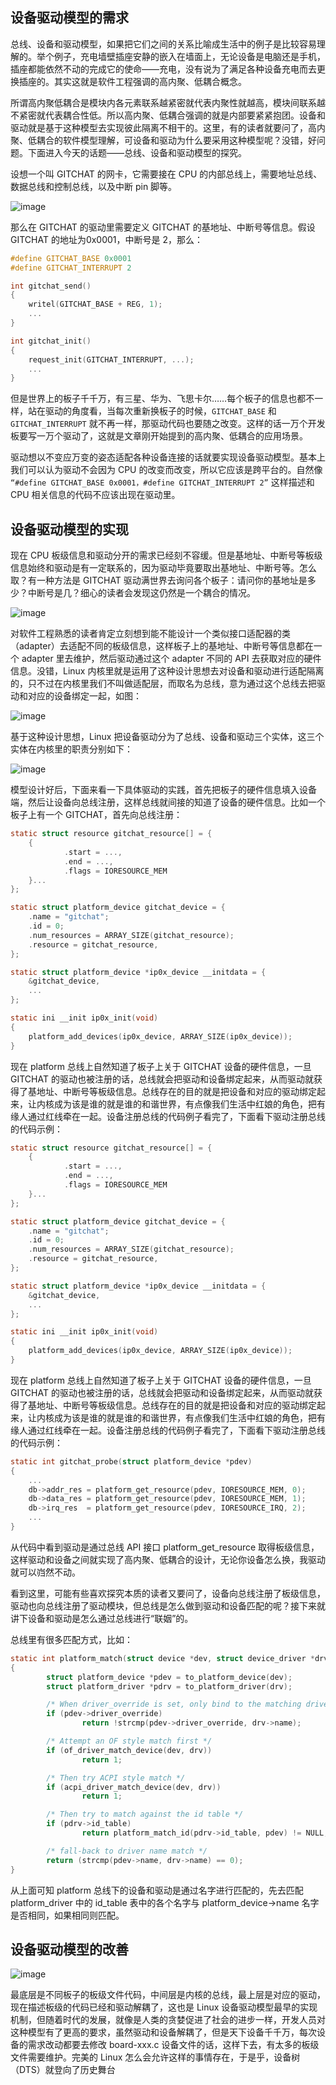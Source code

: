 ## 设备驱动模型的需求

总线、设备和驱动模型，如果把它们之间的关系比喻成生活中的例子是比较容易理解的。举个例子，充电墙壁插座安静的嵌入在墙面上，无论设备是电脑还是手机，插座都能依然不动的完成它的使命——充电，没有说为了满足各种设备充电而去更换插座的。其实这就是软件工程强调的高内聚、低耦合概念。

所谓高内聚低耦合是模块内各元素联系越紧密就代表内聚性就越高，模块间联系越不紧密就代表耦合性低。所以高内聚、低耦合强调的就是内部要紧紧抱团。设备和驱动就是基于这种模型去实现彼此隔离不相干的。这里，有的读者就要问了，高内聚、低耦合的软件模型理解，可设备和驱动为什么要采用这种模型呢？没错，好问题。下面进入今天的话题——总线、设备和驱动模型的探究。

设想一个叫 GITCHAT 的网卡，它需要接在 CPU 的内部总线上，需要地址总线、数据总线和控制总线，以及中断 pin 脚等。

![image](127286715-07ef723d-37f8-4ca2-b33d-fc8d87aaf7bf.png)

那么在 GITCHAT 的驱动里需要定义 GITCHAT 的基地址、中断号等信息。假设 GITCHAT 的地址为0x0001，中断号是 2，那么：

```c
#define GITCHAT_BASE 0x0001
#define GITCHAT_INTERRUPT 2

int gitchat_send()
{
    writel(GITCHAT_BASE + REG, 1);
    ...
}

int gitchat_init()
{
    request_init(GITCHAT_INTERRUPT, ...);
    ...
}
```

但是世界上的板子千千万，有三星、华为、飞思卡尔……每个板子的信息也都不一样，站在驱动的角度看，当每次重新换板子的时候，`GITCHAT_BASE` 和 `GITCHAT_INTERRUPT` 就不再一样，那驱动代码也要随之改变。这样的话一万个开发板要写一万个驱动了，这就是文章刚开始提到的高内聚、低耦合的应用场景。

驱动想以不变应万变的姿态适配各种设备连接的话就要实现设备驱动模型。基本上我们可以认为驱动不会因为 CPU 的改变而改变，所以它应该是跨平台的。自然像 `“#define GITCHAT_BASE 0x0001，#define GITCHAT_INTERRUPT 2”` 这样描述和 CPU 相关信息的代码不应该出现在驱动里。

## 设备驱动模型的实现

现在 CPU 板级信息和驱动分开的需求已经刻不容缓。但是基地址、中断号等板级信息始终和驱动是有一定联系的，因为驱动毕竟要取出基地址、中断号等。怎么取？有一种方法是 GITCHAT 驱动满世界去询问各个板子：请问你的基地址是多少？中断号是几？细心的读者会发现这仍然是一个耦合的情况。

![image](127286885-5cfc7135-a880-48b7-9549-13261e2916fe.png)

对软件工程熟悉的读者肯定立刻想到能不能设计一个类似接口适配器的类（adapter）去适配不同的板级信息，这样板子上的基地址、中断号等信息都在一个 adapter 里去维护，然后驱动通过这个 adapter 不同的 API 去获取对应的硬件信息。没错，Linux 内核里就是运用了这种设计思想去对设备和驱动进行适配隔离的，只不过在内核里我们不叫做适配层，而取名为总线，意为通过这个总线去把驱动和对应的设备绑定一起，如图：

![image](127286901-f967d825-2d27-4cdc-9a76-b117a2593f11.png)

基于这种设计思想，Linux 把设备驱动分为了总线、设备和驱动三个实体，这三个实体在内核里的职责分别如下：

![image](127286925-363b54c7-3e7d-4753-b306-f5cbd9972933.png)

模型设计好后，下面来看一下具体驱动的实践，首先把板子的硬件信息填入设备端，然后让设备向总线注册，这样总线就间接的知道了设备的硬件信息。比如一个板子上有一个 GITCHAT，首先向总线注册：

```c
static struct resource gitchat_resource[] = {
    {
            .start = ...,
            .end = ...,
            .flags = IORESOURCE_MEM
    }...
};

static struct platform_device gitchat_device = {
    .name = "gitchat";
    .id = 0;
    .num_resources = ARRAY_SIZE(gitchat_resource);
    .resource = gitchat_resource,
};

static struct platform_device *ip0x_device __initdata = {
    &gitchat_device,
    ...
};

static ini __init ip0x_init(void)
{
    platform_add_devices(ip0x_device, ARRAY_SIZE(ip0x_device));
}
```

现在 platform 总线上自然知道了板子上关于 GITCHAT 设备的硬件信息，一旦 GITCHAT 的驱动也被注册的话，总线就会把驱动和设备绑定起来，从而驱动就获得了基地址、中断号等板级信息。总线存在的目的就是把设备和对应的驱动绑定起来，让内核成为该是谁的就是谁的和谐世界，有点像我们生活中红娘的角色，把有缘人通过红线牵在一起。设备注册总线的代码例子看完了，下面看下驱动注册总线的代码示例：

```c
static struct resource gitchat_resource[] = {
    {
            .start = ...,
            .end = ...,
            .flags = IORESOURCE_MEM
    }...
};

static struct platform_device gitchat_device = {
    .name = "gitchat";
    .id = 0;
    .num_resources = ARRAY_SIZE(gitchat_resource);
    .resource = gitchat_resource,
};

static struct platform_device *ip0x_device __initdata = {
    &gitchat_device,
    ...
};

static ini __init ip0x_init(void)
{
    platform_add_devices(ip0x_device, ARRAY_SIZE(ip0x_device));
}
```

现在 platform 总线上自然知道了板子上关于 GITCHAT 设备的硬件信息，一旦 GITCHAT 的驱动也被注册的话，总线就会把驱动和设备绑定起来，从而驱动就获得了基地址、中断号等板级信息。总线存在的目的就是把设备和对应的驱动绑定起来，让内核成为该是谁的就是谁的和谐世界，有点像我们生活中红娘的角色，把有缘人通过红线牵在一起。设备注册总线的代码例子看完了，下面看下驱动注册总线的代码示例：

```c
static int gitchat_probe(struct platform_device *pdev)
{
    ...
    db->addr_res = platform_get_resource(pdev, IORESOURCE_MEM, 0);
    db->data_res = platform_get_resource(pdev, IORESOURCE_MEM, 1);
    db->irq_res  = platform_get_resource(pdev, IORESOURCE_IRQ, 2);
    ...
}
```

从代码中看到驱动是通过总线 API 接口 platform_get_resource 取得板级信息，这样驱动和设备之间就实现了高内聚、低耦合的设计，无论你设备怎么换，我驱动就可以岿然不动。

看到这里，可能有些喜欢探究本质的读者又要问了，设备向总线注册了板级信息，驱动也向总线注册了驱动模块，但总线是怎么做到驱动和设备匹配的呢？接下来就讲下设备和驱动是怎么通过总线进行“联姻”的。

总线里有很多匹配方式，比如：

```c
static int platform_match(struct device *dev, struct device_driver *drv)
{
        struct platform_device *pdev = to_platform_device(dev);
        struct platform_driver *pdrv = to_platform_driver(drv);

        /* When driver_override is set, only bind to the matching driver */
        if (pdev->driver_override) 
                return !strcmp(pdev->driver_override, drv->name);

        /* Attempt an OF style match first */
        if (of_driver_match_device(dev, drv))
                return 1;

        /* Then try ACPI style match */
        if (acpi_driver_match_device(dev, drv))
                return 1;

        /* Then try to match against the id table */
        if (pdrv->id_table)
                return platform_match_id(pdrv->id_table, pdev) != NULL;

        /* fall-back to driver name match */
        return (strcmp(pdev->name, drv->name) == 0);
}
```

从上面可知 platform 总线下的设备和驱动是通过名字进行匹配的，先去匹配 platform_driver 中的 id_table 表中的各个名字与 platform_device->name 名字是否相同，如果相同则匹配。

## 设备驱动模型的改善

![image](127287143-eabdd51f-b8a8-44a8-b04f-131f132dcc7b.png)

最底层是不同板子的板级文件代码，中间层是内核的总线，最上层是对应的驱动，现在描述板级的代码已经和驱动解耦了，这也是 Linux 设备驱动模型最早的实现机制，但随着时代的发展，就像是人类的贪婪促进了社会的进步一样，开发人员对这种模型有了更高的要求，虽然驱动和设备解耦了，但是天下设备千千万，每次设备的需求改动都要去修改 board-xxx.c 设备文件的话，这样下去，有太多的板级文件需要维护。完美的 Linux 怎么会允许这样的事情存在，于是乎，设备树（DTS）就登向了历史舞台
